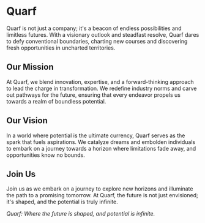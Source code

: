 # Quarf

Quarf is not just a company; it's a beacon of endless possibilities and limitless futures. With a visionary outlook and steadfast resolve, Quarf dares to defy conventional boundaries, charting new courses and discovering fresh opportunities in uncharted territories.

## Our Mission

At Quarf, we blend innovation, expertise, and a forward-thinking approach to lead the charge in transformation. We redefine industry norms and carve out pathways for the future, ensuring that every endeavor propels us towards a realm of boundless potential.

## Our Vision

In a world where potential is the ultimate currency, Quarf serves as the spark that fuels aspirations. We catalyze dreams and embolden individuals to embark on a journey towards a horizon where limitations fade away, and opportunities know no bounds.

## Join Us

Join us as we embark on a journey to explore new horizons and illuminate the path to a promising tomorrow. At Quarf, the future is not just envisioned; it's shaped, and the potential is truly infinite.

*Quarf: Where the future is shaped, and potential is infinite.*

<!--

**Here are some ideas to get you started:**

🙋‍♀️ A short introduction - what is your organization all about?
🌈 Contribution guidelines - how can the community get involved?
👩‍💻 Useful resources - where can the community find your docs? Is there anything else the community should know?
🍿 Fun facts - what does your team eat for breakfast?
🧙 Remember, you can do mighty things with the power of [Markdown](https://docs.github.com/github/writing-on-github/getting-started-with-writing-and-formatting-on-github/basic-writing-and-formatting-syntax)
-->
